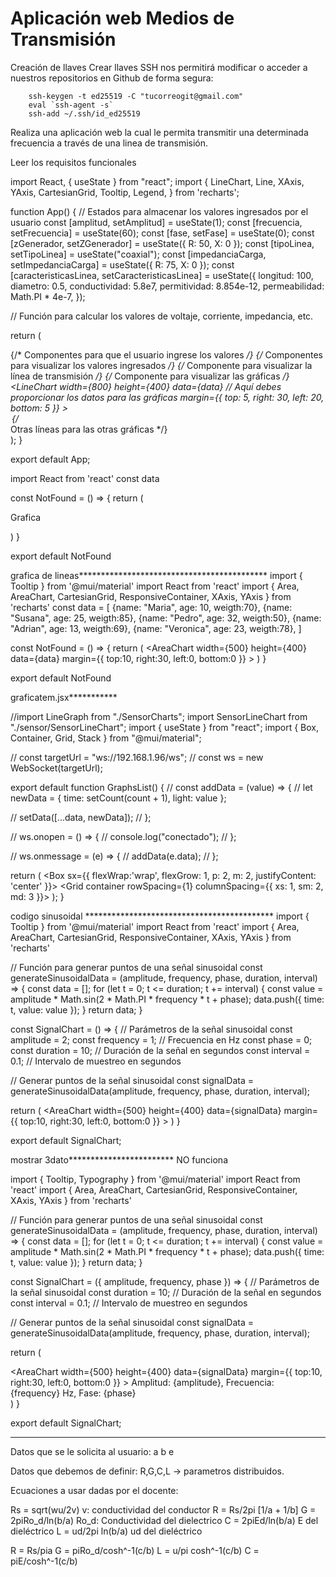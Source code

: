 # Aplicación web Medios de Transmisión 
Creación de llaves
Crear llaves SSH nos permitirá modificar o acceder a nuestros repositorios en Github de forma segura:
```
    ssh-keygen -t ed25519 -C "tucorreogit@gmail.com"
    eval `ssh-agent -s`
    ssh-add ~/.ssh/id_ed25519
```
Realiza una aplicación web la cual le permita transmitir una determinada frecuencia a través de una linea de transmisión.

Leer los requisitos funcionales


import React, { useState } from "react";
import {
  LineChart, Line,
  XAxis, YAxis,
  CartesianGrid, Tooltip, Legend,
} from 'recharts';

function App() {
  // Estados para almacenar los valores ingresados por el usuario
  const [amplitud, setAmplitud] = useState(1);
  const [frecuencia, setFrecuencia] = useState(60);
  const [fase, setFase] = useState(0);
  const [zGenerador, setZGenerador] = useState({ R: 50, X: 0 });
  const [tipoLinea, setTipoLinea] = useState("coaxial");
  const [impedanciaCarga, setImpedanciaCarga] = useState({ R: 75, X: 0 });
  const [caracteristicasLinea, setCaracteristicasLinea] = useState({
    longitud: 100,
    diametro: 0.5,
    conductividad: 5.8e7,
    permitividad: 8.854e-12,
    permeabilidad: Math.PI * 4e-7,
  });

  // Función para calcular los valores de voltaje, corriente, impedancia, etc.

  return (
    <div className="App">
      {/* Componentes para que el usuario ingrese los valores */}
      {/* Componentes para visualizar los valores ingresados */}
      {/* Componente para visualizar la línea de transmisión */}
      {/* Componente para visualizar las gráficas */}
      <LineChart
        width={800}
        height={400}
        data={data} // Aquí debes proporcionar los datos para las gráficas
        margin={{ top: 5, right: 30, left: 20, bottom: 5 }}
      >
        <CartesianGrid strokeDasharray="3 3" />
        <XAxis dataKey="name" />
        <YAxis />
        <Tooltip />
        <Legend />
        <Line type="monotone" dataKey="voltage" stroke="#8884d8" />
        <Line type="monotone" dataKey="current" stroke="#82ca9d" />
        {/* Otras líneas para las otras gráficas */}
      </LineChart>
    </div>
  );
}

export default App;


import React from 'react'
const data

const NotFound = () => {
  return (
    <div>Grafica</div>

  )
}

export default NotFound


grafica de lineas*******************************************
import { Tooltip } from '@mui/material'
import React from 'react'
import { Area, AreaChart, CartesianGrid, ResponsiveContainer, XAxis, YAxis } from 'recharts'
const data = [
  {name: "Maria", age: 10, weigth:70},
  {name: "Susana", age: 25, weigth:85},
  {name: "Pedro", age: 32, weigth:50},
  {name: "Adrian", age: 13, weigth:69},
  {name: "Veronica", age: 23, weigth:78},
]

const NotFound = () => {
  return (
    <ResponsiveContainer width="100%" aspect={2}>
      <AreaChart
        width={500}
        height={400}
        data={data}
        margin={{
          top:10,
          right:30,
          left:0,
          bottom:0
        }}
      >
        <CartesianGrid strokeDasharray="3 3"/>
        <XAxis dataKey="name"/>
        <YAxis/>
        <Tooltip />
        <Area type="monotone" dataKey="age" stackId="1" stroke='#8884d8' fill='#8884d8' />
        <Area type="monotone" dataKey="weigth" stackId="1" stroke='#82caed' fill='#fad3cf' />
      </AreaChart>
    </ResponsiveContainer>
  )
}

export default NotFound


graficatem.jsx***********

//import LineGraph from "./SensorCharts";
import SensorLineChart from "./sensor/SensorLineChart";
import { useState } from "react";
import { Box, Container, Grid, Stack } from "@mui/material";

// const targetUrl = "ws://192.168.1.96/ws";
// const ws = new WebSocket(targetUrl);

export default function GraphsList() {
  // const addData = (value) => {
  //   let newData = { time: setCount(count + 1), light: value };

  //   setData([...data, newData]);
  // };

  // ws.onopen = () => {
  //   console.log("conectado");
  // };

  // ws.onmessage = (e) => {
  //   addData(e.data);
  // };

  return (
    <Box sx={{ flexWrap:'wrap', flexGrow: 1, p: 2, m: 2, justifyContent: 'center'  }}>
      <Stack spacing={2}>
        <Grid container rowSpacing={1} columnSpacing={{ xs: 1, sm: 2, md: 3 }}>
          <Grid item xs={12} md={6} >
            <SensorLineChart url="ws://192.168.243.118/ws" />
          </Grid>
          <Grid item xs={12} md={6}>
            <SensorLineChart url="ws://192.168.243.112/ws" />
          </Grid>
          <Grid item xs={12} md={6}>
            <SensorLineChart url="ws://192.168.243.128/ws" />
          </Grid>
        </Grid>
      </Stack>
    </Box>
  );
}


codigo sinusoidal *******************************************
import { Tooltip } from '@mui/material'
import React from 'react'
import { Area, AreaChart, CartesianGrid, ResponsiveContainer, XAxis, YAxis } from 'recharts'

// Función para generar puntos de una señal sinusoidal
const generateSinusoidalData = (amplitude, frequency, phase, duration, interval) => {
  const data = [];
  for (let t = 0; t <= duration; t += interval) {
    const value = amplitude * Math.sin(2 * Math.PI * frequency * t + phase);
    data.push({ time: t, value: value });
  }
  return data;
}

const SignalChart = () => {
  // Parámetros de la señal sinusoidal
  const amplitude = 2;
  const frequency = 1; // Frecuencia en Hz
  const phase = 0;
  const duration = 10; // Duración de la señal en segundos
  const interval = 0.1; // Intervalo de muestreo en segundos

  // Generar puntos de la señal sinusoidal
  const signalData = generateSinusoidalData(amplitude, frequency, phase, duration, interval);

  return (
    <ResponsiveContainer width="100%" aspect={2}>
      <AreaChart
        width={500}
        height={400}
        data={signalData}
        margin={{
          top:10,
          right:30,
          left:0,
          bottom:0
        }}
      >
        <CartesianGrid strokeDasharray="3 3"/>
        <XAxis dataKey="time"/>
        <YAxis/>
        <Tooltip />
        <Area type="monotone" dataKey="value" stackId="1" stroke='#8884d8' fill='#8884d8' />
      </AreaChart>
    </ResponsiveContainer>
  )
}

export default SignalChart;

mostrar 3dato************************ NO funciona

import { Tooltip, Typography } from '@mui/material'
import React from 'react'
import { Area, AreaChart, CartesianGrid, ResponsiveContainer, XAxis, YAxis } from 'recharts'

// Función para generar puntos de una señal sinusoidal
const generateSinusoidalData = (amplitude, frequency, phase, duration, interval) => {
  const data = [];
  for (let t = 0; t <= duration; t += interval) {
    const value = amplitude * Math.sin(2 * Math.PI * frequency * t + phase);
    data.push({ time: t, value: value });
  }
  return data;
}

const SignalChart = ({ amplitude, frequency, phase }) => {
  // Parámetros de la señal sinusoidal
  const duration = 10; // Duración de la señal en segundos
  const interval = 0.1; // Intervalo de muestreo en segundos

  // Generar puntos de la señal sinusoidal
  const signalData = generateSinusoidalData(amplitude, frequency, phase, duration, interval);

  return (
    <div>
      <ResponsiveContainer width="100%" aspect={2}>
        <AreaChart
          width={500}
          height={400}
          data={signalData}
          margin={{
            top:10,
            right:30,
            left:0,
            bottom:0
          }}
        >
          <CartesianGrid strokeDasharray="3 3"/>
          <XAxis dataKey="time"/>
          <YAxis/>
          <Tooltip />
          <Area type="monotone" dataKey="value" stackId="1" stroke='#8884d8' fill='#8884d8' />
        </AreaChart>
      </ResponsiveContainer>
      <Typography variant="subtitle1">
        Amplitud: {amplitude}, Frecuencia: {frequency} Hz, Fase: {phase}
      </Typography>
    </div>
  )
}

export default SignalChart;

**************************************************
Datos que se le solicita al usuario:
a
b
e

Datos que debemos de definir:
R,G,C,L  -> parametros distribuidos.

Ecuaciones a usar dadas por el docente:

Rs = sqrt(wu/2v)    v: conductividad del conductor
R = Rs/2pi [1/a + 1/b]
G = 2piRo_d/ln(b/a)       Ro_d: Conductividad del dielectrico
C = 2piEd/ln(b/a)         E del dieléctrico
L = ud/2pi ln(b/a)        ud del dieléctrico

R = Rs/pia
G = piRo_d/cosh^-1(c/b)
L = u/pi cosh^-1(c/b)
C = piE/cosh^-1(c/b)




